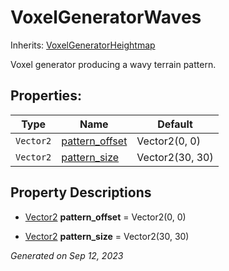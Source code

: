 # VoxelGeneratorWaves

Inherits: [VoxelGeneratorHeightmap](VoxelGeneratorHeightmap.md)

Voxel generator producing a wavy terrain pattern.

## Properties: 


Type       | Name                                 | Default         
---------- | ------------------------------------ | ----------------
`Vector2`  | [pattern_offset](#i_pattern_offset)  | Vector2(0, 0)   
`Vector2`  | [pattern_size](#i_pattern_size)      | Vector2(30, 30) 
<p></p>

## Property Descriptions

- [Vector2](https://docs.godotengine.org/en/stable/classes/class_vector2.html)<span id="i_pattern_offset"></span> **pattern_offset** = Vector2(0, 0)


- [Vector2](https://docs.godotengine.org/en/stable/classes/class_vector2.html)<span id="i_pattern_size"></span> **pattern_size** = Vector2(30, 30)


_Generated on Sep 12, 2023_
